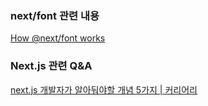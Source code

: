 ### next/font 관련 내용

[How @next/font works](https://blog.mathpresso.com/how-next-font-works-8bb72c2bae39)

### Next.js 관련 Q&A

[next.js 개발자가 알아둬야할 개념 5가지 | 커리어리](https://careerly.co.kr/qnas/curation/next-js)
